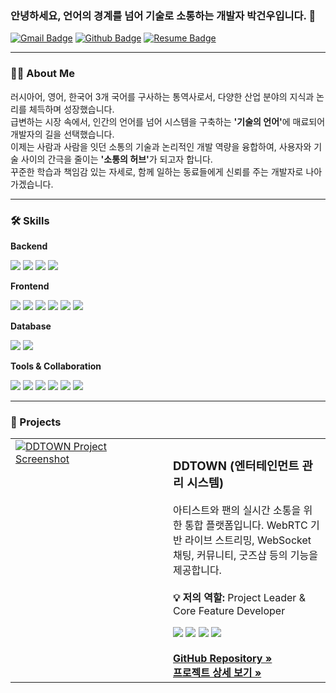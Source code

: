 ### 안녕하세요, 언어의 경계를 넘어 기술로 소통하는 개발자 박건우입니다. 👋

[![Gmail Badge](https://img.shields.io/badge/Gmail-d14836?style=flat-square&logo=Gmail&logoColor=white&link=mailto:pgw5770@gmail.com)](mailto:pgw5770@gmail.com)
[![Github Badge](https://img.shields.io/badge/Github-181717?style=flat-square&logo=Github&logoColor=white&link=https://github.com/GENATHEHUMAN)](https://github.com/GENATHEHUMAN)
[![Resume Badge](https://img.shields.io/badge/Resume-PDF-red?style=flat-square)](여기에_이력서_PDF파일_링크_추가)

---

### 👨‍💻 About Me

러시아어, 영어, 한국어 3개 국어를 구사하는 통역사로서, 다양한 산업 분야의 지식과 논리를 체득하며 성장했습니다. <br/>
급변하는 시장 속에서, 인간의 언어를 넘어 시스템을 구축하는 <strong>'기술의 언어'</strong>에 매료되어 개발자의 길을 선택했습니다. <br/>
이제는 사람과 사람을 잇던 소통의 기술과 논리적인 개발 역량을 융합하여, 사용자와 기술 사이의 간극을 줄이는 <strong>'소통의 허브'</strong>가 되고자 합니다. <br/>
꾸준한 학습과 책임감 있는 자세로, 함께 일하는 동료들에게 신뢰를 주는 개발자로 나아가겠습니다. <br/>

---

### 🛠️ Skills

**Backend**

<img src="https://img.shields.io/badge/Java-007396?style=flat-square&logo=java&logoColor=white"/> <img src="https://img.shields.io/badge/Spring-6DB33F?style=flat-square&logo=spring&logoColor=white"/> <img src="https://img.shields.io/badge/Spring Boot-6DB33F?style=flat-square&logo=springboot&logoColor=white"/> <img src="https://img.shields.io/badge/JSP-007396?style=flat-square&logo=oracle&logoColor=white"/>

**Frontend**

<img src="https://img.shields.io/badge/HTML5-E34F26?style=flat-square&logo=html5&logoColor=white"/> <img src="https://img.shields.io/badge/CSS3-1572B6?style=flat-square&logo=css3&logoColor=white"/> <img src="https://img.shields.io/badge/JavaScript-F7DF1E?style=flat-square&logo=javascript&logoColor=black"/> <img src="https://img.shields.io/badge/jQuery-0769AD?style=flat-square&logo=jquery&logoColor=white"/> <img src="https://img.shields.io/badge/React-61DAFB?style=flat-square&logo=react&logoColor=black"/> <img src="https://img.shields.io/badge/Thymeleaf-005F0F?style=flat-square&logo=thymeleaf&logoColor=white"/> 

**Database**

<img src="https://img.shields.io/badge/Oracle-F80000?style=flat-square&logo=oracle&logoColor=white"/> <img src="https://img.shields.io/badge/MariaDB-003545?style=flat-square&logo=mariadb&logoColor=white"/> 

**Tools & Collaboration**

<img src="https://img.shields.io/badge/Git-F05032?style=flat-square&logo=git&logoColor=white"/> <img src="https://img.shields.io/badge/GitHub-181717?style=flat-square&logo=github&logoColor=white"/> <img src="https://img.shields.io/badge/SVN-809CC9?style=flat-square&logo=subversion&logoColor=white"/> <img src="https://img.shields.io/badge/Redmine-B32626?style=flat-square&logo=redmine&logoColor=white"/> <img src="https://img.shields.io/badge/Amazon AWS-232F3E?style=flat-square&logo=amazonaws&logoColor=white"/> <img src="https://img.shields.io/badge/Docker-2496ED?style=flat-square&logo=docker&logoColor=white"/>

---

### 🚀 Projects

<table>
  <tr>
    <td width="50%" valign="top">
      <a href="https://github.com/GENATHEHUMAN/DDTOWN/blob/main/README.md">
        <img src="https://github.com/user-attachments/assets/e9dc66a4-b080-4284-a1e0-f9e418b3ad87" alt="DDTOWN Project Screenshot"/>
      </a>
    </td>
    <td width="50%" valign="top">
      <h3>DDTOWN (엔터테인먼트 관리 시스템)</h3>
      <p>
        아티스트와 팬의 실시간 소통을 위한 통합 플랫폼입니다. WebRTC 기반 라이브 스트리밍, WebSocket 채팅, 커뮤니티, 굿즈샵 등의 기능을 제공합니다.<br/><br/>
        <strong>💡 저의 역할:</strong> Project Leader & Core Feature Developer
      </p>
      <div>
        <img src="https://img.shields.io/badge/Spring Boot-6DB33F?style=flat-square&logo=springboot&logoColor=white"/>
        <img src="https://img.shields.io/badge/WebRTC-333333?style=flat-square&logo=webrtc&logoColor=white"/>
        <img src="https://img.shields.io/badge/WebSocket-010101?style=flat-square&logo=websocket&logoColor=white"/>
        <img src="https://img.shields.io/badge/Oracle-F80000?style=flat-square&logo=oracle&logoColor=white"/>
      </div>
      <br/>
      <a href="https://github.com/GENATHEHUMAN/DDTOWN"><strong>GitHub Repository &raquo;</strong></a>
      <br/>
      <a href="https://github.com/GENATHEHUMAN/DDTOWN/blob/main/README.md"><strong>프로젝트 상세 보기 &raquo;</strong></a>
    </td>
  </tr>
</table>


